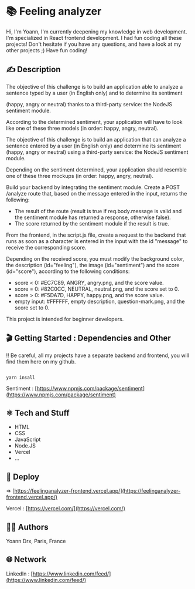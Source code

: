 #  📚 Feeling analyzer

Hi,
I'm Yoann, I'm currently deepening my knowledge in web development. I'm specialized in React frontend development.
I had fun coding all these projects!
Don't hesitate if you have any questions, and have a look at my other projects ;)
Have fun coding!

## ✍️ Description 

The objective of this challenge is to build an application able to analyze a sentence typed by a user (in English only) and to determine its sentiment

(happy, angry or neutral) thanks to a third-party service: the NodeJS sentiment module.

According to the determined sentiment, your application will have to look like one of these three models (in order: happy, angry, neutral).

The objective of this challenge is to build an application that can analyze a sentence entered by a user (in English only) and determine its sentiment (happy, angry or neutral) using a third-party service: the NodeJS sentiment module.

Depending on the sentiment determined, your application should resemble one of these three mockups (in order: happy, angry, neutral).

Build your backend by integrating the sentiment module. Create a POST /analyze route that, based on the message entered in the input, returns the following:

- The result of the route (result is true if req.body.message is valid and the sentiment module has returned a response, otherwise false).
- The score returned by the sentiment module if the result is true.

From the frontend, in the script.js file, create a request to the backend that runs as soon as a character is entered in the input with the id "message" to receive the corresponding score.

Depending on the received score, you must modify the background color, the description (id="feeling"), the image (id="sentiment") and the score (id="score"), according to the following conditions:

- score < 0: #EC7C89, ANGRY, angry.png, and the score value.
- score = 0: #82C0CC, NEUTRAL, neutral.png, and the score set to 0.
- score > 0: #F5DA7D, HAPPY, happy.png, and the score value.
- empty input: #FFFFFF, empty description, question-mark.png, and the score set to 0.

This project is intended for beginner developers.

## 🎬 Getting Started : Dependencies and Other

!! Be careful, all my projects have a separate backend and frontend, you will find them here on my github.

```

yarn insall

```

Sentiment : [https://www.npmjs.com/package/sentiment](https://www.npmjs.com/package/sentiment)

## ⚛️ Tech and Stuff

- HTML
- CSS
- JavaScript
- Node.JS
- Vercel
- …

## 🚀 Deploy 

⇒ [https://feelinganalyzer-frontend.vercel.app/](https://feelinganalyzer-frontend.vercel.app/)

Vercel : [https://vercel.com/](https://vercel.com/)

## 🧑‍💻 Authors

Yoann Drx, Paris, France 

## 🌐 Network

LinkedIn : [https://www.linkedin.com/feed/](https://www.linkedin.com/feed/)
